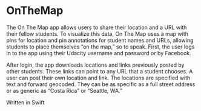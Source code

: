 # OnTheMap

The On The Map app allows users to share their location and a URL with their fellow students. To visualize this data, On The Map uses a map with pins for location and pin annotations for student names and URLs, allowing students to place themselves “on the map,” so to speak. 
First, the user logs in to the app using their Udacity username and password or by Facebook. 

After login, the app downloads locations and links previously posted by other students. These links can point to any URL that a student chooses. A user can post their own location and link. The locations are specified with text and forward geocoded. They can be as specific as a full street address or as generic as “Costa Rica” or “Seattle, WA.”

Written in Swift
